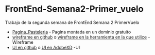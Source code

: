 # FrontEnd-Semana2-Primer_vuelo
Trabajo de la segunda semana de FrontEnd Semana 2 PrimerVuelo

* [Pagina_Pasteleria](https://ma-daniela30.github.io/FrontEnd-Pasteleria/) - Pagina montada en un dominio gratuito
* [wireframe en github](https://github.com/Ma-Daniela30/FrontEnd-Semana2-Primer_vuelo/blob/main/Pasteleria.bmpr) o [wireframe en la herramienta en la que utilice](https://balsamiq.cloud/st7k8gj/p4697gx) -Wireframe
* [UI en github](https://github.com/Ma-Daniela30/FrontEnd-Semana2-Primer_vuelo/blob/main/Pasteleria.xd) o [UI en AdobeXD](https://xd.adobe.com/view/742664a2-8c7e-4f03-8fa2-7830d4d7b9d2-2175/) -UI

